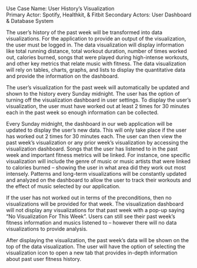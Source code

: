 Use Case Name: User History’s Visualization  
Primary Actor: Spotify, Healthkit, & Fitbit
Secondary Actors: User Dashboard & Database System

The user’s history of the past week will be transformed into data visualizations. For the application to provide an output of the visualization, the user must be logged in. The data visualization will display information like total running distance, total workout duration, number of times worked out, calories burned, songs that were played during high-intense workouts, and other key metrics that relate music with fitness. The data visualization will rely on tables, charts, graphs, and lists to display the quantitative data and provide the information on the dashboard.

The user’s visualization for the past week will automatically be updated and shown to the history every Sunday midnight. The user has the option of turning off the visualization dashboard in user settings. To display the user’s visualization, the user must have worked out at least 2 times for 30 minutes each in the past week so enough information can be collected.

Every Sunday midnight, the dashboard in our web application will be updated to display the user’s new data. This will only take place if the user has worked out 2 times for 30 minutes each. The user can then view the past week’s visualization or any prior week’s visualization by accessing the visualization dashboard. Songs that the user has listened to in the past week and important fitness metrics will be linked. For instance, one specific visualization will include the genre of music or music artists that were linked to calories burned – showing the user in what area did they work out most intensely. Patterns and long-term visualizations will be constantly updated and analyzed on the dashboard to allow the user to track their workouts and the effect of music selected by our application. 

If the user has not worked out in terms of the preconditions, then no visualizations will be provided for that week. The visualization dashboard will not display any visualizations for that past week with a pop-up saying “No Visualization For This Week”. Users can still see their past week’s fitness information and musics listened to – however there will no data visualizations to provide analysis.

After displaying the visualization, the past week’s data will be shown on the top of the data visualization. The user will have the option of selecting the visualization icon to open a new tab that provides in-depth information about past user fitness history.
